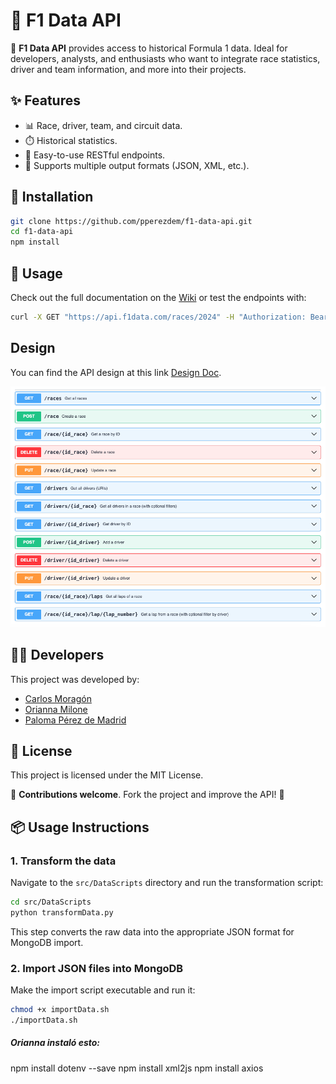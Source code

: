 # 📌 F1 Data API

🚀 **F1 Data API** provides access to historical Formula 1 data. Ideal for developers, analysts, and enthusiasts who want to integrate race statistics, driver and team information, and more into their projects.

## ✨ Features
- 📊 Race, driver, team, and circuit data.
- ⏱️ Historical statistics.
- 🔧 Easy-to-use RESTful endpoints.
- 📂 Supports multiple output formats (JSON, XML, etc.).

## 🚀 Installation
```bash
git clone https://github.com/pperezdem/f1-data-api.git
cd f1-data-api
npm install
```

## 🏁 Usage
Check out the full documentation on the [Wiki](#) or test the endpoints with:
```bash
curl -X GET "https://api.f1data.com/races/2024" -H "Authorization: Bearer YOUR_API_KEY"
```

## Design
You can find the API design at this link [Design Doc](Design/openapi-f1data.yaml).

![](img/methods.png)

## 👩‍💻 Developers
This project was developed by:
- [Carlos Moragón](https://github.com/carlosMoragon)
- [Orianna Milone](https://github.com/OriannaMilone)
- [Paloma Pérez de Madrid](https://github.com/PPerezdeMadrid)

## 📜 License
This project is licensed under the MIT License.

🔗 **Contributions welcome**. Fork the project and improve the API! 🚀




## 📦 Usage Instructions

### 1. Transform the data

Navigate to the `src/DataScripts` directory and run the transformation script:

```bash
cd src/DataScripts
python transformData.py
```

This step converts the raw data into the appropriate JSON format for MongoDB import.

### 2. Import JSON files into MongoDB

Make the import script executable and run it:

```bash
chmod +x importData.sh
./importData.sh
```



##### Orianna instaló esto:
npm install dotenv --save
npm install xml2js
npm install axios


